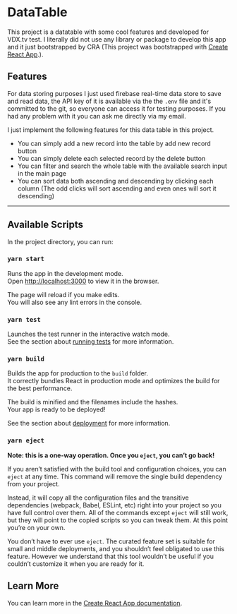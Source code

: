 # DataTable
This project is a datatable with some cool features and developed for VDX.tv test. I literally did not use any library or package to develop this app and it just bootstrapped by CRA (This project was bootstrapped with [Create React App](https://github.com/facebook/create-react-app).).

## Features
For data storing purposes I just used firebase real-time data store to save and read data, the API key of it is available via the the `.env` file and it's committed to the git, so everyone can access it for testing purposes. If you had any problem with it you can ask me directly via my email.

I just implement the following features for this data table in this project.

- You can simply add a new record into the table by add new record button
- You can simply delete each selected record by the delete button
- You can filter and search the whole table with the available search input in the main page
- You can sort data both ascending and descending by clicking each column (The odd clicks will sort ascending and even ones will sort it descending)

----

## Available Scripts

In the project directory, you can run:

### `yarn start`

Runs the app in the development mode.<br />
Open [http://localhost:3000](http://localhost:3000) to view it in the browser.

The page will reload if you make edits.<br />
You will also see any lint errors in the console.

### `yarn test`

Launches the test runner in the interactive watch mode.<br />
See the section about [running tests](https://facebook.github.io/create-react-app/docs/running-tests) for more information.

### `yarn build`

Builds the app for production to the `build` folder.<br />
It correctly bundles React in production mode and optimizes the build for the best performance.

The build is minified and the filenames include the hashes.<br />
Your app is ready to be deployed!

See the section about [deployment](https://facebook.github.io/create-react-app/docs/deployment) for more information.

### `yarn eject`

**Note: this is a one-way operation. Once you `eject`, you can’t go back!**

If you aren’t satisfied with the build tool and configuration choices, you can `eject` at any time. This command will remove the single build dependency from your project.

Instead, it will copy all the configuration files and the transitive dependencies (webpack, Babel, ESLint, etc) right into your project so you have full control over them. All of the commands except `eject` will still work, but they will point to the copied scripts so you can tweak them. At this point you’re on your own.

You don’t have to ever use `eject`. The curated feature set is suitable for small and middle deployments, and you shouldn’t feel obligated to use this feature. However we understand that this tool wouldn’t be useful if you couldn’t customize it when you are ready for it.

## Learn More

You can learn more in the [Create React App documentation](https://facebook.github.io/create-react-app/docs/getting-started).
